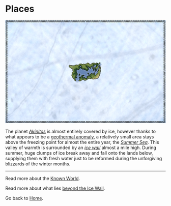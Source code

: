 # Places

![A map of the explored regions of Akínitos](/assets/map_akinitos.png)

The planet [*Akínitos*](/glossary.md#akínitos) is almost entirely covered by ice, however thanks to what appears to be a [geothermal anomaly](./lore/geothermalanomaly.md), a relatively small area stays above the freezing point for almost the entire year, the [*Summer Sea*](./glossary.md#summer-sea). This valley of warmth is surrounded by an [*ice wall*](./glossary.md#ice-wall) almost a mile high. During summer, huge clumps of ice break away and fall onto the lands below, supplying them with fresh water just to be reformed during the unforgiving blizzards of the winter months.

---

Read more about the [Known World](./places/summersea.md).

Read more about what lies [beyond the Ice Wall](./places/icewall.md).

Go back to [Home](/index.md).